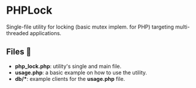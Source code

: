 # PHPLock
Single-file utility for locking (basic mutex implem. for PHP) targeting multi-threaded applications.

## Files 📂

* __php_lock.php__: utility's single and main file.
* __usage.php__: a basic example on how to use the utility.
* __db/*__: example clients for the __usage.php__ file.
